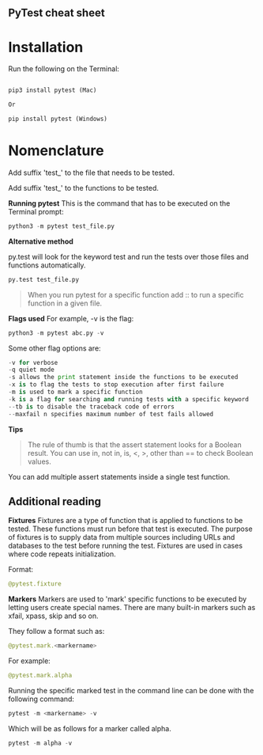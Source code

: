 ## PyTest cheat sheet
# Installation
Run the following on the Terminal:
```python

pip3 install pytest (Mac)

Or

pip install pytest (Windows)
```

# Nomenclature

Add suffix 'test_' to the file that needs to be tested.

Add suffix 'test_' to the functions to be tested.

**Running pytest**
This is the command that has to be executed on the Terminal prompt:

```python
python3 -m pytest test_file.py
```

**Alternative method**

py.test will look for the keyword test and run the tests over those files and functions automatically.

```python
py.test test_file.py
```

> When you run pytest for a specific function add     ::    to run a specific function in a given file.

**Flags used**
For example, -v is the flag:

```python
python3 -m pytest abc.py -v
```

Some other flag options are:

```python
-v for verbose
-q quiet mode
-s allows the print statement inside the functions to be executed
-x is to flag the tests to stop execution after first failure
-m is used to mark a specific function
-k is a flag for searching and running tests with a specific keyword
--tb is to disable the traceback code of errors
--maxfail n specifies maximum number of test fails allowed
```
**Tips**
> The rule of thumb is that the assert statement looks for a Boolean result. You can use in, not in, is, <, >, other than == to check Boolean values. 

You can add multiple assert statements inside a single test function.

## Additional reading
**Fixtures**
Fixtures are a type of function that is applied to functions to be tested. These functions must run before that test is executed. The purpose of fixtures is to supply data from multiple sources including URLs and databases to the test before running the test. Fixtures are used in cases where code repeats initialization.

Format:

```python
@pytest.fixture 
```

**Markers**
Markers are used to 'mark' specific functions to be executed by letting users create special names. There are many built-in markers such as xfail, xpass, skip and so on.

They follow a format such as:

```python
@pytest.mark.<markername> 
```

For example:

```python
@pytest.mark.alpha 
```

Running the specific marked test in the command line can be done with the following command:

```python
pytest -m <markername> -v 
```

Which will be as follows for a marker called alpha.

```python
pytest -m alpha -v 
```